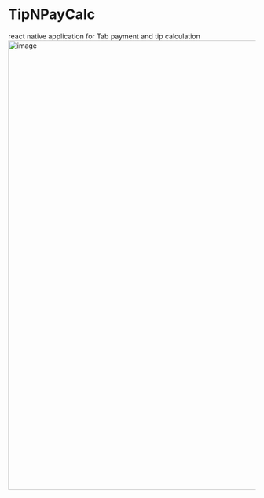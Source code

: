 # TipNPayCalc
react native application for Tab payment and tip calculation
<img width="916" alt="image" src="https://github.com/idant1111/TipNPayCalc/assets/3217869/9f6c1e81-5fa1-4999-9457-251e3958bc3e">
